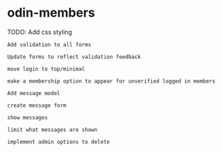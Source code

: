# odin-members

TODO:
    Add css styling

    Add validation to all forms

    Update forms to reflect validation feedback

    move login to top/minimal

    make a membership option to appear for unverified logged in members

    Add message model

    create message form

    show messages

    limit what messages are shown

    implement admin options to delete